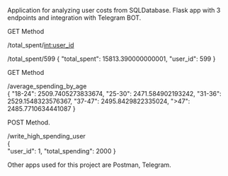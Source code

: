  Application for analyzing user costs from SQLDatabase.
 Flask app with 3 endpoints and integration with Telegram BOT.



GET Method
 
/total_spent/<int:user_id>   

/total_spent/599
{
    "total_spent": 15813.390000000001,
    "user_id": 599
}

GET Method

/average_spending_by_age     
{
    "18-24": 2509.7405273833674,
    "25-30": 2471.584902193242,
    "31-36": 2529.1548323576367,
    "37-47": 2495.8429822335024,
    ">47": 2485.7710634441087
}






POST Method.

/write_high_spending_user    
{    
    "user_id": 1,
    "total_spending": 2000
}




Other apps used for this project are Postman, Telegram.
